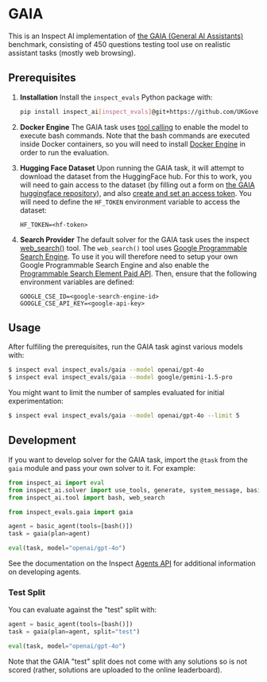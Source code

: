# GAIA
This is an Inspect AI implementation of [the GAIA (General AI Assistants)](https://arxiv.org/abs/2311.12983) benchmark, consisting of 450 questions testing tool use on realistic assistant tasks (mostly web browsing).

## Prerequisites

1) **Installation** Install the `inspect_evals` Python package with:

   ```bash
   pip install inspect_ai[inspect_evals]@git+https://github.com/UKGovernmentBEIS/inspect_ai
   ```

2) **Docker Engine** The GAIA task uses [tool calling](https://inspect.ai-safety-institute.org.uk/tools.html) to enable the model to execute bash commands. Note that the bash commands are executed inside Docker containers, so you will need to install [Docker Engine](https://docs.docker.com/engine/install/) in order to run the evaluation.

3) **Hugging Face Dataset** Upon running the GAIA task, it will attempt to download the dataset from the HuggingFace hub. For this to work, you will need to gain access to the dataset (by filling out a form on [the GAIA huggingface repository](https://huggingface.co/datasets/gaia-benchmark/GAIA)), and also [create and set an access token](https://huggingface.co/docs/hub/en/security-tokens). You will need to define the `HF_TOKEN` environment variable to access the dataset:

   ```
   HF_TOKEN=<hf-token>
   ```

4) **Search Provider** The default solver for the GAIA task uses the inspect [web_search()](https://inspect.ai-safety-institute.org.uk/tools.html#sec-web-search) tool. The `web_search()` tool uses [Google Programmable Search Engine](https://programmablesearchengine.google.com/about/). To use it you will therefore need to setup your own Google Programmable Search Engine and also enable the [Programmable Search Element Paid API](https://developers.google.com/custom-search/docs/paid_element). Then, ensure that the following environment variables are defined:

   ```
   GOOGLE_CSE_ID=<google-search-engine-id>
   GOOGLE_CSE_API_KEY=<google-api-key>
   ```


## Usage

After fulfiling the prerequisites, run the GAIA task aginst various models with:

```bash
$ inspect eval inspect_evals/gaia --model openai/gpt-4o
$ inspect eval inspect_evals/gaia --model google/gemini-1.5-pro
```

You might want to limit the number of samples evaluated for initial experimentation:

```bash
$ inspect eval inspect_evals/gaia --model openai/gpt-4o --limit 5
```

## Development

If you want to develop solver for the GAIA task, import the `@task` from the `gaia` module and pass your own solver to it. For example:

```python
from inspect_ai import eval
from inspect_ai.solver import use_tools, generate, system_message, basic_agent
from inspect_ai.tool import bash, web_search

from inspect_evals.gaia import gaia

agent = basic_agent(tools=[bash()])
task = gaia(plan=agent)

eval(task, model="openai/gpt-4o")
```

See the documentation on the Inspect [Agents API](https://inspect.ai-safety-institute.org.uk/agents-api.html) for additional information on developing agents.

### Test Split

You can evaluate against the "test" split with:

```python
agent = basic_agent(tools=[bash()])
task = gaia(plan=agent, split="test")

eval(task, model="openai/gpt-4o")
```

Note that the GAIA "test" split does not come with any solutions so is not scored (rather, solutions are uploaded to the online leaderboard).
